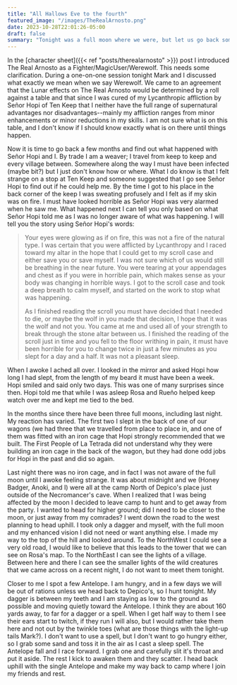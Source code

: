 ```yaml
---
title: "All Hallows Eve to the fourth"
featured_image: "/images/TheRealArnosto.png"
date: 2023-10-28T22:01:26-05:00
draft: false
summary: "Tonight was a full moon where we were, but let us go back some time and learn what happened in the past..."
---
```


In the [character sheet]({{< ref "posts/therealarnosto" >}}) post I introduced The Real Arnosto as a Fighter/MagicUser/Werewolf. This needs some clarification. During a one-on-one session tonight Mark and I discussed what exactly we mean when we say Werewolf. We came to an agreement that the Lunar effects on The Real Arnosto would be determined by a roll against a table and that since I was cured of my Lycanthropic affliction by Señor Hopi of Ten Keep that I neither have the full range of supernatural advantages nor disadvantages--mainly my affliction ranges from minor enhancements or minor reductions in my skills. I am not sure what is on this table, and I don't know if I should know exactly what is on there until things happen.

Now it is time to go back a few months and find out what happened with Señor Hopi and I. By trade I am a weaver; I travel from keep to keep and every village between. Somewhere along the way I must have been infected (maybe bit?) but I just don't know how or where. What I do know is that I felt strange on a stop at Ten Keep and someone suggested that I go see Señor Hopi to find out if he could help me. By the time I got to his place in the back corner of the keep I was sweating profusely and I felt as if my skin was on fire. I must have looked horrible as Señor Hopi was very alarmed when he saw me. What happened next I can tell you only based on what Señor Hopi told me as I was no longer aware of what was happening. I will tell you the story using Señor Hopi's words:

> Your eyes were glowing as if on fire, this was not a fire of the natural type. I was certain that you were afflicted by Lycanthropy and I raced toward my altar in the hope that I could get to my scroll case and either save you or save myself. I was not sure which of us would still be breathing in the near future. You were tearing at your appendages and chest as if you were in horrible pain, which makes sense as your body was changing in horrible ways. I got to the scroll case and took a deep breath to calm myself, and started on the work to stop what was happening.
>
> As I finished reading the scroll you must have decided that I needed to die, or maybe the wolf in you made that decision, I hope that it was the wolf and not you. You came at me and used all of your strength to break through the stone altar between us. I finished the reading of the scroll just in time and you fell to the floor writhing in pain, it must have been horrible for you to change twice in just a few minutes as you slept for a day and a half. It was not a pleasant sleep.

When I awoke I ached all over. I looked in the mirror and asked Hopi how long I had slept, from the length of my beard it must have been a week. Hopi smiled and said only two days. This was one of many surprises since then. Hopi told me that while I was asleep Rosa and Rueño helped keep watch over me and kept me tied to the bed.

In the months since there have been three full moons, including last night. My reaction has varied. The first two I slept in the back of one of our wagons (we had three that we travelled from place to place in, and one of them was fitted with an iron cage that Hopi strongly recommended that we built. The First People of La Tetrada did not understand why they were building an iron cage in the back of the wagon, but they had done odd jobs for Hopi in the past and did so again.

Last night there was no iron cage, and in fact I was not aware of the full moon until I awoke feeling strange. It was about midnight and we (Honey Badger, Anoki, and I) were all at the camp North of Depico's place just outside of the Necromancer's cave. When I realized that I was being affected by the moon I decided to leave camp to hunt and to get away from the party. I wanted to head for higher ground; did I need to be closer to the moon, or just away from my comrades? I went down the road to the west planning to head uphill. I took only a dagger and myself, with the full moon and my enhanced vision I did not need or want anything else. I made my way to the top of the hill and looked around. To the NorthWest I could see a very old road, I would like to believe that this leads to the tower that we can see on Rosa's map. To the NorthEast I can see the lights of a village. Between here and there I can see the smaller lights of the wild creatures that we came across on a recent night, I do not want to meet them tonight.

Closer to me I spot a few Antelope. I am hungry, and in a few days we will be out of rations unless we head back to Depico's, so I hunt tonight. My dagger is between my teeth and I am staying as low to the ground as possible and moving quietly toward the Antelope. I think they are about 160 yards away, to far for a dagger or a spell. When I get half way to them I see their ears start to twitch, if they run I will also, but I would rather take them here and not out by the twinkle toes (what are those things with the light-up tails Mark?). I don't want to use a spell, but I don't want to go hungry either, so I grab some sand and toss it in the air as I cast a sleep spell. The Antelope fall and I race forward. I grab one and carefully slit it's throat and put it aside. The rest I kick to awaken them and they scatter. I head back uphill with the single Antelope and make my way back to camp where I join my friends and rest.
